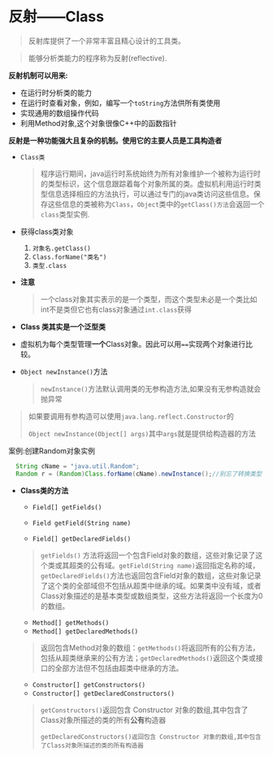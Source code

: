 # 反射——Class

> 反射库提供了一个非常丰富且精心设计的工具类。

> 能够分析类能力的程序称为反射(reflective).

**反射机制可以用来:**

* 在运行时分析类的能力
* 在运行时查看对象，例如，编写一个`toString`方法供所有类使用
* 实现通用的数组操作代码
* 利用Method对象,这个对象很像C++中的函数指针

**反射是一种功能强大且复杂的机制。使用它的主要人员是工具构造者**

* `Class类`

  > 程序运行期间，java运行时系统始终为所有对象维护一个被称为运行时的类型标识，这个信息跟踪着每个对象所属的类。虚拟机利用运行时类型信息选择相应的方法执行，可以通过专门的java类访问这些信息。保存这些信息的类被称为`Class`，`Object`类中的`getClass()方法`会返回一个`class`类型实例.

* 获得class类对象
  1. `对象名.getClass()`
  2. `Class.forName("类名")`
  3. `类型.class`

* **注意**

  > 一个class对象其实表示的是一个类型，而这个类型未必是一个类比如int不是类但它也有class对象通过`int.class`获得

* **Class 类其实是一个泛型类**

* 虚拟机为每个类型管理**一个**Class对象。因此可以用`==`实现两个对象进行比较。

* `Object newInstance()`方法

  > `newInstance()`方法默认调用类的无参构造方法,如果没有无参构造就会抛异常
>
  > 如果要调用有参构造可以使用`java.lang.reflect.Constructor`的
>
  > `Object newInstance(Object[] args)`其中`args`就是提供给构造器的方法

  案例:创建Random对象实例

```java
  String cName = "java.util.Random";
  Random r = (Random)Class.forName(cName).newInstance();//别忘了转换类型
```

* **Class类的方法**

  * `Field[] getFields()`
  * `Field getField(String name)`

  * `Field[] getDeclaredFields()`

  > `getFields()` 方法将返回一个包含Field对象的数组，这些对象记录了这个类或其超类的公有域。`getField(String name)`返回指定名称的域， `getDeclaredFields()`方法也返回包含Field对象的数组，这些对象记录了这个类的全部域但不包括从超类中继承的域。如果类中没有域，或者Class对象描述的是基本类型或数组类型，这些方法将返回一个长度为0的数组。

  * `Method[] getMethods()`
  * `Method[] getDeclaredMethods()`

  > 返回包含Method对象的数组：`getMethods()`将返回所有的公有方法，包括从超类继承来的公有方法；`getDeclaredMethods()`返回这个类或接口的全部方法但不包括由超类中继承的方法。

  * `Constructor[] getConstructors()`
  * `Constructor[] getDeclaredConstructors()`

  > `getConstructors()`返回包含 Constructor 对象的数组,其中包含了Class对象所描述的类的所有**公有**构造器
  >
  > `getDeclaredConstructors()返回包含 Constructor 对象的数组,其中包含了Class对象所描述的类的所有构造器`

  